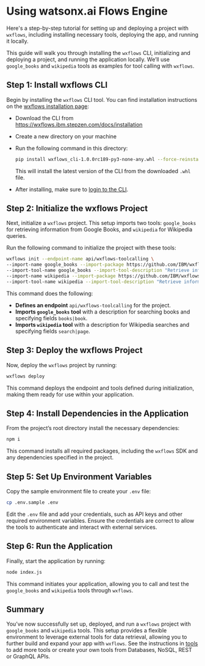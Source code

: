 # Using watsonx.ai Flows Engine

Here's a step-by-step tutorial for setting up and deploying a project with `wxflows`, including installing necessary tools, deploying the app, and running it locally.

This guide will walk you through installing the `wxflows` CLI, initializing and deploying a project, and running the application locally. We’ll use `google_books` and `wikipedia` tools as examples for tool calling with `wxflows`.


## Step 1: Install wxflows CLI

Begin by installing the `wxflows` CLI tool. You can find installation instructions on the [wxflows installation page](https://wxflows.ibm.stepzen.com/docs/installation):

  - Download the CLI from https://wxflows.ibm.stepzen.com/docs/installation
  - Create a new directory on your machine
  - Run the following command in this directory:

    ```bash
    pip install wxflows_cli-1.0.0rc189-py3-none-any.whl --force-reinstall
    ```

    This will install the latest version of the CLI from the downloaded `.whl` file.

  - After installing, make sure to [login to the CLI](https://wxflows.ibm.stepzen.com/docs/authentication).

## Step 2: Initialize the wxflows Project

Next, initialize a `wxflows` project. This setup imports two tools: `google_books` for retrieving information from Google Books, and `wikipedia` for Wikipedia queries.

Run the following command to initialize the project with these tools:

```bash
wxflows init --endpoint-name api/wxflows-toolcalling \
--import-name google_books --import-package https://github.com/IBM/wxflows/raw/refs/heads/main/tools/google_books.zip \
--import-tool-name google_books --import-tool-description "Retrieve information from Google Books. Find books by search string, for example to search for Daniel Keyes 'Flowers for Algernon' use q: 'intitle:flowers+inauthor:keyes'" --import-tool-fields "books|book" \
--import-name wikipedia --import-package https://github.com/IBM/wxflows/raw/refs/heads/main/tools/wikipedia.zip \
--import-tool-name wikipedia --import-tool-description "Retrieve information from Wikipedia." --import-tool-fields "search|page"
```

This command does the following:

- **Defines an endpoint** `api/wxflows-toolcalling` for the project.
- **Imports `google_books` tool** with a description for searching books and specifying fields `books|book`.
- **Imports `wikipedia` tool** with a description for Wikipedia searches and specifying fields `search|page`.

## Step 3: Deploy the wxflows Project

Now, deploy the `wxflows` project by running:

```bash
wxflows deploy
```

This command deploys the endpoint and tools defined during initialization, making them ready for use within your application.

## Step 4: Install Dependencies in the Application

From the project’s root directory install the necessary dependencies:

```bash
npm i
```

This command installs all required packages, including the `wxflows` SDK and any dependencies specified in the project.

## Step 5: Set Up Environment Variables

Copy the sample environment file to create your `.env` file:

```bash
cp .env.sample .env
```

Edit the `.env` file and add your credentials, such as API keys and other required environment variables. Ensure the credentials are correct to allow the tools to authenticate and interact with external services.

## Step 6: Run the Application

Finally, start the application by running:

```bash
node index.js
```

This command initiates your application, allowing you to call and test the `google_books` and `wikipedia` tools through `wxflows`.

## Summary

You’ve now successfully set up, deployed, and run a `wxflows` project with `google_books` and `wikipedia` tools. This setup provides a flexible environment to leverage external tools for data retrieval, allowing you to further build and expand your app with `wxflows`. See the instructions in [tools](../../../tools/README.md) to add more tools or create your own tools from Databases, NoSQL, REST or GraphQL APIs.